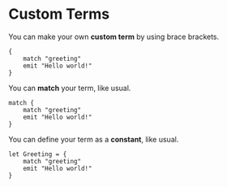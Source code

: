 # Custom Terms

You can make your own **custom term** by using brace brackets.

```
{
    match "greeting"
    emit "Hello world!"
}
```

You can **match** your term, like usual.

```
match {
    match "greeting"
    emit "Hello world!"
}
```

You can define your term as a **constant**, like usual.

```
let Greeting = {
    match "greeting"
    emit "Hello world!"
}
```
